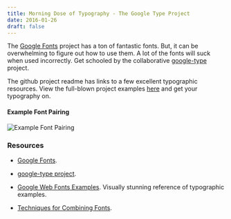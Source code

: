 ```yaml
---
title: Morning Dose of Typography - The Google Type Project
date: 2016-01-26
draft: false
---
```


The [Google Fonts](https://www.google.com/fonts) project has a ton of fantastic fonts. But, it can be overwhelming to
figure out how to use them. A lot of the fonts will suck when used incorrectly. Get schooled by the collaborative
[google-type](https://github.com/femmebot/google-type) project.


The github project readme has links to a few excellent typographic resources. View the full-blown project examples
[here](https://femmebot.github.io/google-type/) and get your typography on.

#### Example Font Pairing

![Example Font Pairing](/image/font-example.png)


### Resources


- [Google Fonts](https://www.google.com/fonts).


- [google-type project](https://github.com/femmebot/google-type).


- [Google Web Fonts Examples](https://femmebot.github.io/google-type/). Visually stunning reference of typographic examples.


- [Techniques for Combining Fonts](http://www.typography.com/techniques/).
